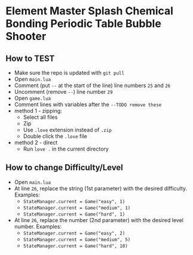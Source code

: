 # Element Master Splash Chemical Bonding Periodic Table Bubble Shooter

## How to TEST

* Make sure the repo is updated with `git pull`
* Open `main.lua`
* Comment (put `--` at the start of the line) line numbers `25` and `26`
* Uncomment (remove `--`) line number `29`
* Open `game.lua`
* Comment lines with variables after the `--TODO remove these`
* method 1 - zipping:
    * Select all files
    * Zip
    * Use `.love` extension instead of `.zip`
    * Double click the `.love` file
* method 2 - direct
    * Run `love .` in the current directory


## How to change Difficulty/Level

* Open `main.lua`
* At line `26`, replace the string (1st parameter) with the desired difficulty. Examples:
    * `StateManager.current = Game("easy", 1)`
    * `StateManager.current = Game("medium", 1)`
    * `StateManager.current = Game("hard", 1)`
* At line `26`, replace the number (2nd parameter) with the desired level number. Examples:
    * `StateManager.current = Game("easy", 2)`
    * `StateManager.current = Game("medium", 5)`
    * `StateManager.current = Game("hard", 10)`
